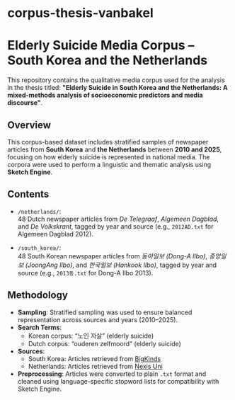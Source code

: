 # corpus-thesis-vanbakel
# Elderly Suicide Media Corpus – South Korea and the Netherlands

This repository contains the qualitative media corpus used for the analysis in the thesis titled: **"Elderly Suicide in South Korea and the Netherlands: A mixed-methods analysis of socioeconomic predictors and media discourse"**.

## Overview

This corpus-based dataset includes stratified samples of newspaper articles from **South Korea** and **the Netherlands** between **2010 and 2025**, focusing on how elderly suicide is represented in national media. The corpora were used to perform a linguistic and thematic analysis using **Sketch Engine**.

## Contents

- `/netherlands/`:  
  48 Dutch newspaper articles from *De Telegraaf*, *Algemeen Dagblad*, and *De Volkskrant*, tagged by year and source (e.g., `2012AD.txt` for Algemeen Dagblad 2012).
  
- `/south_korea/`:  
  48 South Korean newspaper articles from *동아일보 (Dong-A Ilbo)*, *중앙일보 (JoongAng Ilbo)*, and *한국일보 (Hankook Ilbo)*, tagged by year and source (e.g., `2013동.txt` for Dong-A Ilbo 2013).

## Methodology

- **Sampling**: Stratified sampling was used to ensure balanced representation across sources and years (2010–2025).
- **Search Terms**: 
  - Korean corpus: “노인 자살” (elderly suicide)
  - Dutch corpus: “ouderen zelfmoord” (elderly suicide)
- **Sources**:
  - South Korea: Articles retrieved from [BigKinds](https://www.bigkinds.or.kr/)
  - Netherlands: Articles retrieved from [Nexis Uni](https://www.lexisnexis.com)
- **Preprocessing**: Articles were converted to plain `.txt` format and cleaned using language-specific stopword lists for compatibility with Sketch Engine.
